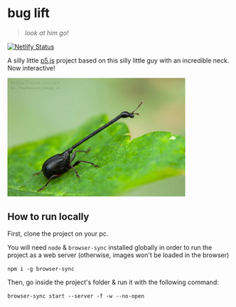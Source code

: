 # bug lift

> _look at him go!_

[![Netlify Status](https://api.netlify.com/api/v1/badges/ee97cff2-8d00-4ec2-9b2a-1e5488201216/deploy-status)](https://app.netlify.com/sites/bug-lift/deploys)


A silly little [p5.js](https://p5js.org/) project based on this silly little guy with an incredible neck. Now interactive!

<img src="https://github.com/Alexis-Benamar/bug-lift/blob/main/images/background.webp?raw=true" width=400 />

## How to run locally

First, clone the project on your pc.

You will need `node` & `browser-sync` installed globally in order to run the project as a web server (otherwise, images won't be loaded in the browser)
```
npm i -g browser-sync
```

Then, go inside the project's folder & run it with the following command:
```
browser-sync start --server -f -w --no-open
```
